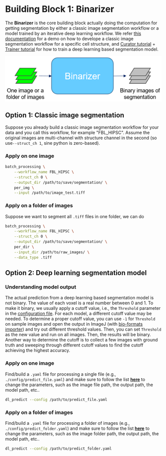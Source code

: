 # Building Block 1: **Binarizer**


The **Binarizer** is the core building block actually doing the computation for getting segmentation by either a classic image segmentation workflow or a model trained by an iterative deep learning workflow. We refer [this documentation](./demo_1.md) for a demo on how to develope a classic image segmentation workflow for a specific cell structure, and [Curator tutorial](./bb2.md) + [Trainer tutorial](./bb3.md) for how to train a deep learning based segmentation model. 

![segmenter pic](./bb1_pic.png)

## Option 1: Classic image segmentation 

Suppose you already build a classic image segmentation workflow for your data and you call this workflow, for example "FBL_HIPSC". Assume the original images are multi-channel with structure channel in the second (so use`--struct_ch 1`, sine python is zero-based).

### Apply on one image


```bash
batch_processing \
    --workflow_name FBL_HIPSC \
    --struct_ch 0 \
    --output_dir /path/to/save/segmentation/ \
    per_img \
    --input /path/to/image_test.tiff 
```

### Apply on a folder of images 

Suppose we want to segment all `.tiff` files in one folder, we can do

```bash
batch_processing \
    --workflow_name FBL_HIPSC \
    --struct_ch 0 \
    --output_dir /path/to/save/segmentation/ \
    per_dir \
    --input_dir /path/to/raw_images/ \
    --data_type .tiff
```


## Option 2: Deep learning segmentation model

### Understanding model output

The actual prediction from a deep learning based segmentation model is not binary. The value of each voxel is a real number between 0 and 1. To make it binary, we usually apply a cutoff value, i.e., the `Threshold` parameter in the [configuration file](./doc_pred_yaml.md). For each model, a different cutoff value may be needed. To determine a proper cutoff value, you can use `-1` for `Threshold` on sample images and open the output in ImageJ (with [bio-formats importer](https://imagej.net/Bio-Formats#Bio-Formats_Importer)) and try out different threshold values. Then, you can set `Threshold` as the new value and run on all images. Then, the results will be binary. Another way to determine the cutoff is to collect a few images with ground truth and sweeping through different cutoff values to find the cutoff achieving the highest accuracy.


### Apply on one image

Find/build a `.yaml` file for processing a single file (e.g., `./config/predict_file.yaml`) and make sure to follow the list [**here**](./doc_pred_yaml.md) to change the parameters, such as the image file path, the output path, the model path, etc..

```bash
dl_predict --config /path/to/predict_file.yaml
```

### Apply on a folder of images 

Find/build a `.yaml` file for processing a folder of images (e.g., `./config/predict_folder.yaml`) and make sure to follow the list [**here**](./doc_pred_yaml.md) to change the parameters, such as the image folder path, the output path, the model path, etc..

```bash
dl_predict --config /path/to/predict_folder.yaml
```